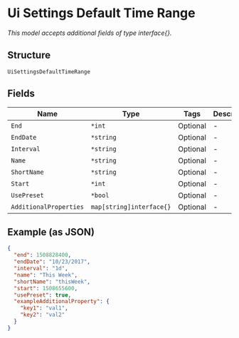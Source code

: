 
# Ui Settings Default Time Range

*This model accepts additional fields of type interface{}.*

## Structure

`UiSettingsDefaultTimeRange`

## Fields

| Name | Type | Tags | Description |
|  --- | --- | --- | --- |
| `End` | `*int` | Optional | - |
| `EndDate` | `*string` | Optional | - |
| `Interval` | `*string` | Optional | - |
| `Name` | `*string` | Optional | - |
| `ShortName` | `*string` | Optional | - |
| `Start` | `*int` | Optional | - |
| `UsePreset` | `*bool` | Optional | - |
| `AdditionalProperties` | `map[string]interface{}` | Optional | - |

## Example (as JSON)

```json
{
  "end": 1508828400,
  "endDate": "10/23/2017",
  "interval": "1d",
  "name": "This Week",
  "shortName": "thisWeek",
  "start": 1508655600,
  "usePreset": true,
  "exampleAdditionalProperty": {
    "key1": "val1",
    "key2": "val2"
  }
}
```

